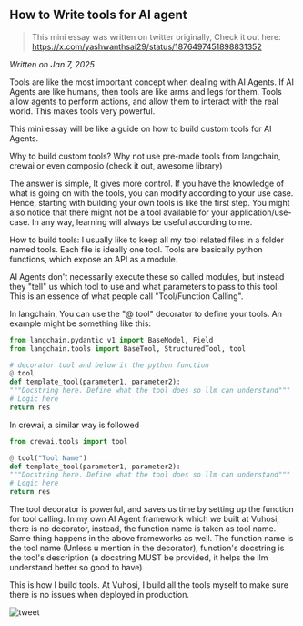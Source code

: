 ## How to Write tools for AI agent
> This mini essay was written on twitter originally, Check it out here: https://x.com/yashwanthsai29/status/1876497451898831352

*Written on Jan 7, 2025*


Tools are like the most important concept when dealing with AI Agents. If AI Agents are like humans, then tools are like arms and legs for them. Tools allow agents to perform actions, and allow them to interact with the real world. This makes tools very powerful. 

This mini essay will be like a guide on how to build custom tools for AI Agents. 

Why to build custom tools? Why not use pre-made tools from langchain, crewai or even composio (check it out, awesome library)

The answer is simple, It gives more control. If you have the knowledge of what is going on with the tools, you can modify according to your use case. Hence, starting with building your own tools is like the first step. You might also notice that there might not be a tool available for your application/use-case. In any way, learning will always be useful according to me.

How to build tools:
I usually like to keep all my tool related files in a folder named tools. Each file is ideally one tool. Tools are basically python functions, which expose an API as a module. 

AI Agents don't necessarily execute these so called modules, but instead they "tell" us which tool to use and what parameters to pass to this tool. This is an essence of what people call "Tool/Function Calling".

In langchain, You can use the "@ tool" decorator to define your tools.
An example might be something like this:
```python
from langchain.pydantic_v1 import BaseModel, Field  
from langchain.tools import BaseTool, StructuredTool, tool

# decorator tool and below it the python function 
@ tool
def template_tool(parameter1, parameter2):
"""Docstring here. Define what the tool does so llm can understand"""
# Logic here
return res
```

In crewai, a similar way is followed
```python
from crewai.tools import tool 

@ tool("Tool Name")
def template_tool(parameter1, parameter2):
"""Docstring here. Define what the tool does so llm can understand"""
# Logic here
return res
```

The tool decorator is powerful, and saves us time by setting up the function for tool calling. 
In my own AI Agent framework which we built at Vuhosi, there is no decorator, instead, the function name is taken as tool name. Same thing happens in the above frameworks as well. The function name is the tool name (Unless u mention in the decorator), function's docstring is the tool's description (a docstring MUST be provided, it helps the llm understand better so good to have)

This is how I build tools. At Vuhosi, I build all the tools myself to make sure there is no issues when deployed in production.

![tweet](/articleimages/tools.png)